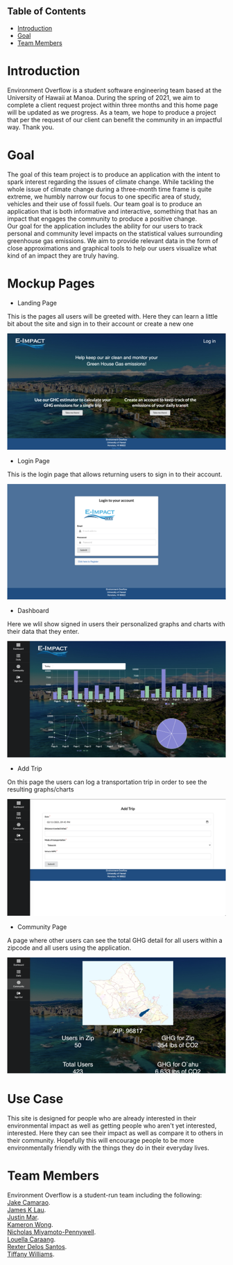 ## Table of Contents

* [Introduction](#Introduction)
* [Goal](#Goal)
* [Team Members](#Team-Members)

# Introduction 
Environment Overflow is a student software engineering team based at the University of Hawaii at Manoa. During the spring of 2021, we aim to complete a client request project within three months and this home page will be updated as we progress. As a team, we hope to produce a project that per the request of our client can benefit the community in an impactful way. Thank you. 

# Goal
The goal of this team project is to produce an application with the intent to spark interest regarding the issues of climate change. While tackling the whole issue of climate change during a three-month time frame is quite extreme, we humbly narrow our focus to one specific area of study, vehicles and their use of fossil fuels. Our team goal is to produce an application that is both informative and interactive, something that has an impact that engages the community to produce a positive change.  
Our goal for the application includes the ability for our users to track personal and community level impacts on the statistical values surrounding greenhouse gas emissions. We aim to provide relevant data in the form of close approximations and graphical tools to help our users visualize what kind of an impact they are truly having. 

# Mockup Pages

* Landing Page

This is the pages all users will be greeted with. Here they can learn a little bit about the site and sign in to their account or create a new one

<img src="images/M1_LANDING.png">

* Login Page

This is the login page that allows returning users to sign in to their account.

<img src="images/M1_SIGNIN.png">

* Dashboard

Here we wlil show signed in users their personalized graphs and charts with their data that they enter.

<img src="images/M1_DASHBOARD.png">

* Add Trip

On this page the users can log a transportation trip in order to see the resulting graphs/charts

<img src="images/M1_ADD.png">

* Community Page

A page where other users can see the total GHG detail for all users within a zipcode and all users using the application.

<img src="images/M1_COMMUNITY1.png">

# Use Case

This site is designed for people who are already interested in their environmental impact as well as getting people who aren't yet  interested, interested. Here they can see their impact as well as compare it to others in their community. Hopefully this will encourage people to be more environmentally friendly with the things they do in their everyday lives.

# Team Members
Environment Overflow is a student-run team including the following:  
[Jake Camarao](https://jcamarao.github.io/).  
[James K Lau](https://jklaulau.github.io/).  
[Justin Mar](https://justin-mar.github.io/).  
[Kameron Wong](https://wongk711.github.io/).  
[Nicholas Miyamoto-Pennywell](https://nicholasmp.github.io/).  
[Louella Caraang](https://lcaraang.github.io/).  
[Rexter Delos Santos](https://rexter-ds.github.io/).  
[Tiffany Williams](https://tiffanywilliams.github.io/).  

 
